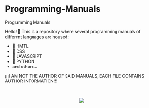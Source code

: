 # Programming-Manuals
Programming Manuals

Hello! 👋
This is a repository where several programming manuals of different languages are housed:

- 📝 HMTL
- 📝 CSS
- 📝 JAVASCRIPT
- 📝 PYTHON
- and others...


¡¡¡I AM NOT THE AUTHOR OF SAID MANUALS, EACH FILE CONTAINS AUTHOR INFORMATION!!!
<br>
<br>
<br>

<p align="center">
<img src="https://user-images.githubusercontent.com/47467891/154761293-6a10ff56-ef37-4eb8-8e5d-e3c4dd29cfee.jpg">
</p>
